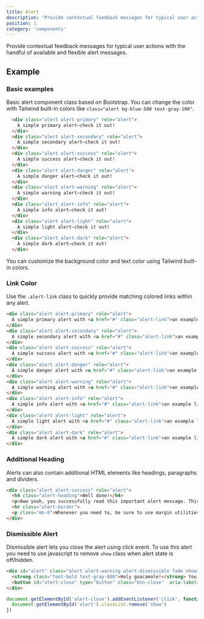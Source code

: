 ```yaml
---
title: Alert
description: 'Provide contextual feedback messages for typical user actions with the handful of available and flexible alert messages.'
position: 1
category: 'components'
---
```


Provide contextual feedback messages for typical user actions with the handful of available and flexible alert messages.

## Example

### Basic examples

Basic alert component class based on Bootstrap. You can change the color with Tailwind built-in colors like `class="alert bg-blue-500 text-gray-100"`.
<br class="mb-5"/>

<alert-basic-usage></alert-basic-usage>

```html
  <div class="alert alert-primary" role="alert">
    A simple primary alert—check it out!
  </div>
  <div class="alert alert-secondary" role="alert">
    A simple secondary alert—check it out!
  </div>
  <div class="alert alert-success" role="alert">
    A simple success alert—check it out!
  </div>
  <div class="alert alert-danger" role="alert">
    A simple danger alert—check it out!
  </div>
  <div class="alert alert-warning" role="alert">
    A simple warning alert—check it out!
  </div>
  <div class="alert alert-info" role="alert">
    A simple info alert—check it out!
  </div>
  <div class="alert alert-light" role="alert">
    A simple light alert—check it out!
  </div>
  <div class="alert alert-dark" role="alert">
    A simple dark alert—check it out!
  </div>
```
<alert>
You can customize the background color and text color using Tailwind built-in colors.
</alert>

### Link Color

Use the `.alert-link` class to quickly provide matching colored links within any alert.
<br class="mb-5" />

<alert-link-color></alert-link-color>

```html
<div class="alert alert-primary" role="alert">
  A simple primary alert with <a href="#" class="alert-link">an example link</a>. Give it a click if you like.
</div>
<div class="alert alert-secondary" role="alert">
  A simple secondary alert with <a href="#" class="alert-link">an example link</a>. Give it a click if you like.
</div>
<div class="alert alert-success" role="alert">
  A simple success alert with <a href="#" class="alert-link">an example link</a>. Give it a click if you like.
</div>
<div class="alert alert-danger" role="alert">
  A simple danger alert with <a href="#" class="alert-link">an example link</a>. Give it a click if you like.
</div>
<div class="alert alert-warning" role="alert">
  A simple warning alert with <a href="#" class="alert-link">an example link</a>. Give it a click if you like.
</div>
<div class="alert alert-info" role="alert">
  A simple info alert with <a href="#" class="alert-link">an example link</a>. Give it a click if you like.
</div>
<div class="alert alert-light" role="alert">
  A simple light alert with <a href="#" class="alert-link">an example link</a>. Give it a click if you like.
</div>
<div class="alert alert-dark" role="alert">
  A simple dark alert with <a href="#" class="alert-link">an example link</a>. Give it a click if you like.
</div>
```

### Additional Heading

Alerts can also contain additional HTML elements like headings, paragraphs and dividers.
<br class="mb-4" />

<alert-heading></alert-heading>

```html
<div class="alert alert-success" role="alert">
  <h4 class="alert-heading">Well done!</h4>
  <p>Aww yeah, you successfully read this important alert message. This example text is going to run a bit longer so that you can see how spacing within an alert works with this kind of content.</p>
  <hr class="alert-border">
  <p class="mb-0">Whenever you need to, be sure to use margin utilities to keep things nice and tidy.</p>
</div>
```

### Dismissible Alert

Dismissible alert lets you close the alert using click event. To use this alert you need to use javascript to remove `show` class when alert state is off/hidden.
<br class="mb-4"/>

<alert-dismissable></alert-dismissable>

<code-group>
  <code-block label="html" active>

```html
<div id="alert" class="alert alert-warning alert-dismissible fade show" role="alert">
  <strong class="font-bold text-gray-800">Holy guacamole!</strong> You should check in on some of those fields below.
  <button id="alert-close" type="button" class="btn-close"  aria-label="Close"></button>
</div>
```

  </code-block>
  <code-block label="javascript">

  ```javascript
  document.getElementById('alert-close').addEventListener('click', function () {
    document.getElementById('alert').classList.remove('show')
  })
  ```

  </code-block>
</code-group>